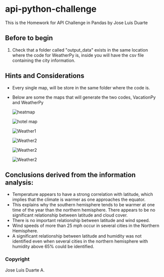 # api-python-challenge
This is the Homework for API Challenge in Pandas by Jose Luis Duarte


## Before to begin
1.  Check that a folder called "output_data" exists in the same location where the code for WeatherPy is, inside you will have the csv file containing the city information.

## Hints and Considerations
- Every single map, will be store in the same folder where the code is.
- Below are some the maps that will generate the two codes, VacationPy and WeatherPy

 
  ![heatmap](VacationPy/map.png)
  
  ![hotel map](VacationPy/map(1).png)
  
  ![Weather1](WeatherPy/Lat_Cloud.png)
  
  ![Weather2](WeatherPy/Lat_Wind.png)
  
  ![Weather2](WeatherPy/Lat_Temp.png)
 
  ![Weather2](WeatherPy/Lat_Hum.png)
 
 
## Conclusions derived from the information analysis:

- Temperature appears to have a strong correlation with latitude, which implies that the climate is warmer as one approaches the equator.
- This explains why the southern hemisphere tends to be warmer at one time of the year than the northern hemisphere.
There appears to be no significant relationship between latitude and cloud cover.
- There is no important relationship between latitude and wind speed.
- Wind speeds of more than 25 mph occur in several cities in the Northern Hemisphere.
- A significant relationship between latitude and humidity was not identified even when several cities in the northern hemisphere with humidity above 65% could be identified.
 
### Copyright

Jose Luis Duarte A.


